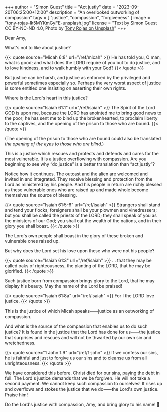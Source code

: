 +++
author = "Simon Guest"
title = "Act justly"
date = "2023-09-20T06:25:00+12:00"
description = "An overlooked outworking of compassion"
tags = [ "justice", "compassion", "forgiveness" ]
image = "tony-rojas-lk5MYKmGyFE-unsplash.jpg"
license = "Text by Simon Guest CC BY-NC-ND 4.0, Photo by [Tony Rojas on Unsplash](https://unsplash.com/photos/lk5MYKmGyFE)"
+++

Dear Amy,

What's not to like about justice?

{{< quote source="Micah 6:8" url="/ref/micah" >}}
He has told you, O man, what is good; and what does the LORD require of you but to do justice, and to love kindness, and to walk humbly with your God?
{{< /quote >}}

But justice can be harsh, and justice as enforced by the privileged and powerful sometimes especially so. Perhaps the very worst aspect of justice is some entitled one insisting on asserting their own rights.

Where is the Lord's heart in this justice?

{{< quote source="Isaiah 61:1" url="/ref/isaiah" >}}
The Spirit of the Lord GOD is upon me, because the LORD has anointed me to bring good news to the poor; he has sent me to bind up the brokenhearted, to proclaim liberty to the captives, and the opening of the prison to those who are bound.
{{< /quote >}}

(The opening of the prison to those who are bound could also be translated _the opening of the eyes to those who are blind_.)

This is a justice which rescues and protects and defends and cares for the most vulnerable. It is a justice overflowing with compassion. Are you beginning to see why “do justice” is a better translation than “act justly”?

Notice how it continues. The outcast and the alien are welcomed and invited in and integrated. They receive blessing and protection from the Lord as ministered by his people. And his people in return are richly blessed as these vulnerable ones who are raised up and made whole become themselves the source of blessing.

{{< quote source="Isaiah 61:5-6" url="/ref/isaiah" >}}
Strangers shall stand and tend your flocks; foreigners shall be your plowmen and vinedressers; but you shall be called the priests of the LORD; they shall speak of you as the ministers of our God; you shall eat the wealth of the nations, and in their glory you shall boast.
{{< /quote >}}

The Lord's own people shall boast in the glory of these broken and vulnerable ones raised up.

But why does the Lord set his love upon these who were not his people?

{{< quote source="Isaiah 61:3" url="/ref/isaiah" >}}
... that they may be called oaks of righteousness, the planting of the LORD, that he may be glorified.
{{< /quote >}}

Such justice born from compassion brings glory to the Lord, that he may display his beauty. May the name of the Lord be praised!

{{< quote source="Isaiah 61:8a" url="/ref/isaiah" >}}
For I the LORD love justice.
{{< /quote >}}

This is the justice of which Micah speaks⸺justice as an outworking of compassion.

And what is the source of the compassion that enables us to do such justice? It is found in the justice that the Lord has done for us⸺the justice that surprises and rescues and will not be thwarted by our own sin and wretchedness.

{{< quote source="1 John 1:9" url="/ref/1-john" >}}
If we confess our sins, he is faithful and just to forgive us our sins and to cleanse us from all unrighteousness.
{{< /quote >}}

We have considered this before. Christ died for our sins, paying the debt in full. The Lord's justice demands that we be forgiven. He will not take a second payment. We cannot keep such compassion to ourselves! It rises up and overflows and stokes the justice that we do⸺the Lord's own justice. Praise him!

Do the Lord's justice with compassion, Amy, and bring glory to his name! 🙏
